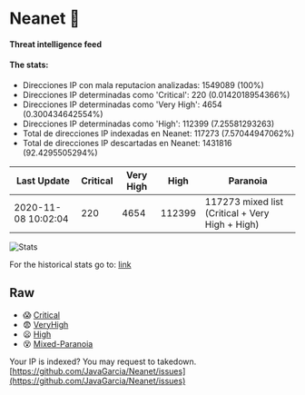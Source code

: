 # Neanet :hocho:
#### Threat intelligence feed
#### The stats:

- Direcciones IP con mala reputacion analizadas: 1549089 (100%)
- Direcciones IP determinadas como 'Critical':  220 (0.0142018954366%)
- Direcciones IP determinadas como 'Very High':  4654 (0.300434642554%)
- Direcciones IP determinadas como 'High':  112399 (7.25581293263)
- Total de direcciones IP indexadas en Neanet:  117273 (7.57044947062%)
- Total de direcciones IP descartadas en Neanet:  1431816 (92.4295505294%)

| Last Update | Critical | Very High | High | Paranoia |
| --- | --- | --- | --- | --- |
| 2020-11-08 10:02:04 | 220 | 4654 | 112399 | 117273 mixed list (Critical + Very High + High)|

![Stats](https://docs.google.com/spreadsheets/d/e/2PACX-1vSnaNMIXVabIpDJjufMlzH7poXnshF3mgd8Is1g9ytUEzVsP5my4Trn8f-xkoLLQ38xpL3HtmUexLo6/pubchart?oid=501124687&format=image)

For the historical stats go to: [link](/stats.csv)
## Raw
- :scream: [Critical](https://raw.githubusercontent.com/JavaGarcia/Neanet/master/blacklists/neanet_critical.txt)
- :fearful: [VeryHigh](https://raw.githubusercontent.com/JavaGarcia/Neanet/master/blacklists/neanet_veryHigh.txtt)
- :frowning: [High](https://raw.githubusercontent.com/JavaGarcia/Neanet/master/blacklists/neanet_high.txt)
- :dizzy_face: [Mixed-Paranoia](https://raw.githubusercontent.com/JavaGarcia/Neanet/master/blacklists/neanet_all.txt)


Your IP is indexed? You may request to takedown. [https://github.com/JavaGarcia/Neanet/issues](https://github.com/JavaGarcia/Neanet/issues)






































































































































































































































































































































































































































































































































































































































































































































































































































































































































































































































































































































































































































































































































































































































































































































































































































































































































































































































































































































































































































































